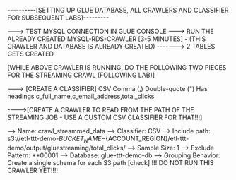 



----------[SETTING UP GLUE DATABASE, ALL CRAWLERS AND CLASSIFIER FOR SUBSEQUENT LABS]---------

---> TEST MYSQL CONNECTION IN GLUE CONSOLE
---> RUN THE ALREADY CREATED MYSQL-RDS-CRAWLER [3-5 MINUTES] - (THIS CRAWLER AND DATABASE IS ALREADY CREATED)
-------> 2 TABLES GETS CREATED

[WHILE ABOVE CRAWLER IS RUNNING, DO THE FOLLOWING TWO PIECES FOR THE STREAMING CRAWL (FOLLOWING LAB)]

---> [CREATE A CLASSIFIER]
CSV
Comma (,)
Double-quote (")
Has headings
c_full_name,c_email_address,total_clicks

---->[CREATE A CRAWLER TO READ FROM THE PATH OF THE STREAMING JOB - USE A CUSTOM CSV CLASSIFIER FOR THAT!!!]

--> Name: crawl_streammed_data
--> Classifier: CSV
--> Include path: s3://etl-ttt-demo-${BUCKET_NAME}-${ACCOUNT_REGION}/etl-ttt-demo/output/gluestreaming/total_clicks/
--> Sample Size: 1
--> Exclude Pattern: **00001
--> Database: glue-ttt-demo-db
--> Grouping Behavior: Create a single schema for each S3 path [check]
!!!!DO NOT RUN THIS CRAWLER YET!!!!
